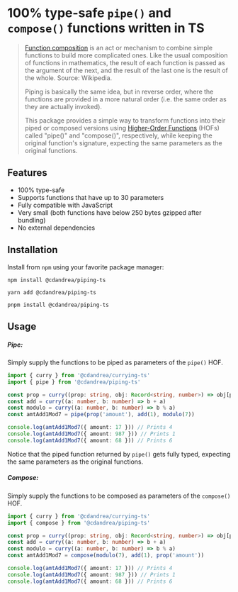 # 100% type-safe `pipe()` and `compose()` functions written in TS

> [Function composition](<https://en.wikipedia.org/wiki/Function_composition_(computer_science)>) is an act or mechanism to combine simple functions to build more complicated ones. Like the usual composition of functions in mathematics, the result of each function is passed as the argument of the next, and the result of the last one is the result of the whole. Source: Wikipedia.
>
> Piping is basically the same idea, but in reverse order, where the functions are provided in a more natural order (i.e. the same order as they are actually invoked).
>
> This package provides a simple way to transform functions into their piped or composed versions using [Higher-Order Functions](https://en.wikipedia.org/wiki/Higher-order_function) (HOFs) called "pipe()" and "compose()", respectively, while keeping the original function's signature, expecting the same parameters as the original functions.

## Features

- 100% type-safe
- Supports functions that have up to 30 parameters
- Fully compatible with JavaScript
- Very small (both functions have below 250 bytes gzipped after bundling)
- No external dependencies

## Installation

Install from `npm` using your favorite package manager:

```
npm install @cdandrea/piping-ts
```

```
yarn add @cdandrea/piping-ts
```

```
pnpm install @cdandrea/piping-ts
```

## Usage

##### Pipe:

Simply supply the functions to be piped as parameters of the `pipe()` HOF.

```ts
import { curry } from '@cdandrea/currying-ts'
import { pipe } from '@cdandrea/piping-ts'

const prop = curry((prop: string, obj: Record<string, number>) => obj[prop])
const add = curry((a: number, b: number) => b + a)
const modulo = curry((a: number, b: number) => b % a)
const amtAdd1Mod7 = pipe(prop('amount'), add(1), modulo(7))

console.log(amtAdd1Mod7({ amount: 17 })) // Prints 4
console.log(amtAdd1Mod7({ amount: 987 })) // Prints 1
console.log(amtAdd1Mod7({ amount: 68 })) // Prints 6
```

Notice that the piped function returned by `pipe()` gets fully typed, expecting the same parameters as the original functions.

##### Compose:

Simply supply the functions to be composed as parameters of the `compose()` HOF.

```ts
import { curry } from '@cdandrea/currying-ts'
import { compose } from '@cdandrea/piping-ts'

const prop = curry((prop: string, obj: Record<string, number>) => obj[prop])
const add = curry((a: number, b: number) => b + a)
const modulo = curry((a: number, b: number) => b % a)
const amtAdd1Mod7 = compose(modulo(7), add(1), prop('amount'))

console.log(amtAdd1Mod7({ amount: 17 })) // Prints 4
console.log(amtAdd1Mod7({ amount: 987 })) // Prints 1
console.log(amtAdd1Mod7({ amount: 68 })) // Prints 6
```
